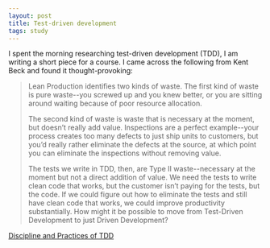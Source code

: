 ```yaml
---
layout: post
title: Test-driven development
tags: study
---
```


I spent the morning researching test-driven development (TDD), I am writing a short piece for a course. I came across the following from Kent Beck and found it thought-provoking:

> Lean Production identifies two kinds of waste. The first kind of waste is pure waste--you screwed up and you knew better, or you are sitting around waiting because of poor resource allocation.
>
> The second kind of waste is waste that is necessary at the moment, but doesn’t really add value. Inspections are a perfect example--your process creates too many defects to just ship units to customers, but you’d really rather eliminate the defects at the source, at which point you can eliminate the inspections without removing value.
>
> The tests we write in TDD, then, are Type II waste--necessary at the moment but not a direct addition of value. We need the tests to write clean code that works, but the customer isn’t paying for the tests, but the code. If we could figure out how to eliminate the tests and still have clean code that works, we could improve productivity substantially. How might it be possible to move from Test-Driven Development to just Driven Development?

[Discipline and Practices of TDD](https://doi.org/10.1145/949344.949407)
